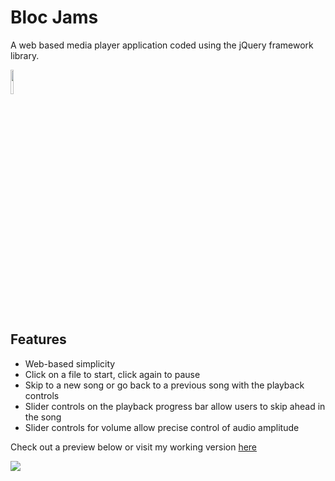 
# Bloc Jams
A web based media player application coded using the jQuery framework library.

<img src="https://github.com/djguzie/bloc-jams-jquery/blob/493814e84cf3028770a7336e6db3766e8761f35a/assets/images/bloc_jams_logo.png" width="10%"/>

## Features
* Web-based simplicity
* Click on a file to start, click again to pause
* Skip to a new song or go back to a previous song with the playback controls
* Slider controls on the playback progress bar allow users to skip ahead in the song
* Slider controls for volume allow precise control of audio amplitude

Check out a preview below or visit my working version [here](https://davidsmediaplayer.netlify.com/)

![](https://github.com/djguzie/bloc-jams-jquery/blob/493814e84cf3028770a7336e6db3766e8761f35a/assets/images/BlocJamsMovie.gif)
